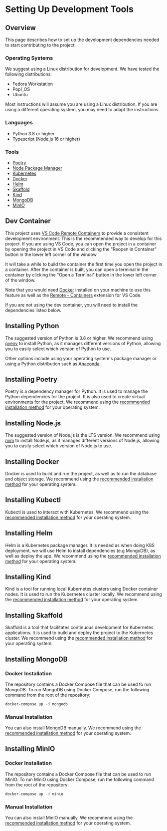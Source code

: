 # Setting Up Development Tools

## Overview

This page describes how to set up the development dependencies needed to start contributing to the project.

### Operating Systems

We suggest using a Linux distribution for development. We have tested the following distributions:

- Fedora Workstation
- Pop!\_OS
- Ubuntu

Most instructions will assume you are using a Linux distribution. If you are using a different operating system, you may need to adapt the instructions.

### Languages

- Python 3.8 or higher
- Typescript (Node.js 16 or higher)

### Tools

- [Poetry](https://python-poetry.org/docs/#installation)
- [Node Package Manager](https://nodejs.org/en/download/package-manager/)
- [Kubernetes](https://kubernetes.io/docs/tasks/tools/install-kubectl/)
- [Docker](https://docs.docker.com/get-docker/)
- [Helm](https://helm.sh/docs/intro/install/)
- [Skaffold](https://skaffold.dev/docs/install/)
- [Kind](https://kind.sigs.k8s.io/docs/user/quick-start/)
- [MongoDB](https://docs.mongodb.com/manual/installation/)
- [MinIO](https://docs.min.io/docs/minio-quickstart-guide.html)

## Dev Container

This project uses [VS Code Remote Containers](https://code.visualstudio.com/docs/remote/containers) to provide a consistent development environment. This is the recommended way to develop for this project. If you are using VS Code, you can open the project in a container by opening the project in VS Code and clicking the "Reopen in Container" button in the lower left corner of the window.

It will take a while to build the container the first time you open the project in a container. After the container is built, you can open a terminal in the container by clicking the "Open a Terminal" button in the lower left corner of the window.

Note that you would need [Docker](https://docs.docker.com/get-docker/) installed on your machine to use this feature as well as the [Remote - Containers](https://marketplace.visualstudio.com/items?itemName=ms-vscode-remote.remote-containers) extension for VS Code.

If you are not using the dev container, you will need to install the dependencies listed below.

## Installing Python

The suggested version of Python is 3.8 or higher. We recommend using [pyenv](https://github.com/pyenv/pyenv) to install Python, as it manages different versions of Python, allowing you to easily select which version of Python to use.

Other options include using your operating system's package manager or using a Python distribution such as [Anaconda](https://www.anaconda.com/products/individual).

## Installing Poetry

Poetry is a dependency manager for Python. It is used to manage the Python dependencies for the project. It is also used to create virtual environments for the project. We recommend using the [recommended installation method](https://python-poetry.org/docs/#installation) for your operating system.

## Installing Node.js

The suggested version of Node.js is the LTS version. We recommend using [nvm](https://github.com/nvm-sh/nvm) to install Node.js, as it manages different versions of Node.js, allowing you to easily select which version of Node.js to use.

## Installing Docker

Docker is used to build and run the project, as well as to run the database and object storage. We recommend using the [recommended installation method](https://docs.docker.com/get-docker/) for your operating system.

## Installing Kubectl

Kubectl is used to interact with Kubernetes. We recommend using the [recommended installation method](https://kubernetes.io/docs/tasks/tools/install-kubectl/) for your operating system.

## Installing Helm

Helm is a Kubernetes package manager. It is needed as when doing K8S deployment, we will use Helm to install dependencies (e.g MongoDB), as well as deploy the app. We recommend using the [recommended installation method](https://helm.sh/docs/intro/install/) for your operating system.

## Installing Kind

Kind is a tool for running local Kubernetes clusters using Docker container nodes. It is used to run the Kubernetes cluster locally. We recommend using the [recommended installation method](https://kind.sigs.k8s.io/docs/user/quick-start/) for your operating system.

## Installing Skaffold

Skaffold is a tool that facilitates continuous development for Kubernetes applications. It is used to build and deploy the project to the Kubernetes cluster. We recommend using the [recommended installation method](https://skaffold.dev/docs/install/) for your operating system.

## Installing MongoDB

### Docker Installation

The repository contains a Docker Compose file that can be used to run MongoDB. To run MongoDB using Docker Compose, run the following command from the root of the repository:

```bash
docker-compose up -d mongodb
```

### Manual Installation

You can also install MongoDB manually. We recommend using the [recommended installation method](https://docs.mongodb.com/manual/installation/) for your operating system.

## Installing MinIO

### Docker Installation

The repository contains a Docker Compose file that can be used to run MinIO. To run MinIO using Docker Compose, run the following command from the root of the repository:

```bash
docker-compose up -d minio
```

### Manual Installation

You can also install MinIO manually. We recommend using the [recommended installation method](https://docs.min.io/docs/minio-quickstart-guide.html) for your operating system.

